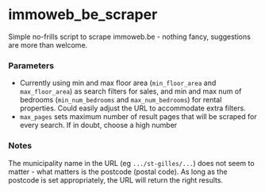 # immoweb_be_scraper

Simple no-frills script to scrape immoweb.be - nothing fancy, suggestions are more than welcome.


### Parameters

- Currently using min and max floor area (`min_floor_area` and `max_floor_area`) as search filters for sales, and min and max num of bedrooms (`min_num_bedrooms` and `max_num_bedrooms`) for rental properties.
Could easily adjust the URL to accommodate extra filters.
- `max_pages` sets maximum number of result pages that will be scraped for every search. If in doubt, choose a high number


### Notes

The municipality name in the URL (eg `.../st-gilles/...`) does not seem to matter - what matters is the postcode (postal code). As long as the postcode is set appropriately, the URL will return the right results.

 
